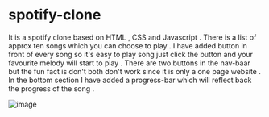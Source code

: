 # spotify-clone
It is a spotify clone based on HTML , CSS and Javascript . There is a list of approx ten songs which you can choose to play . I have added button in front of every song so it's easy to play song just click the button and your favourite melody will start to play . There are two buttons in the nav-baar but the fun fact is don't both don't work since it is only a one page website . In the bottom section I have added a progress-bar which will reflect back the progress of the song . 

![image](https://user-images.githubusercontent.com/82565323/207673749-ecf69b93-94b8-4944-ba41-9bcae89694f4.png)
